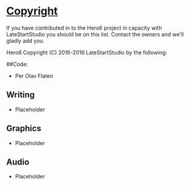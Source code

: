 # [Copyright](https://github.com/LateStartStudio/Hero6/blob/master/COPYRIGHT.md)

If you have contributed in to the Hero6 project in capacity with LateStartStudio you should be on
this list. Contact the owners and we'll gladly add you.

Hero6
Copyright (C) 2016-2016 LateStartStudio by the following:

##Code:

* Per Olav Flaten

## Writing

* Placeholder

## Graphics

* Placeholder

## Audio

* Placeholder
